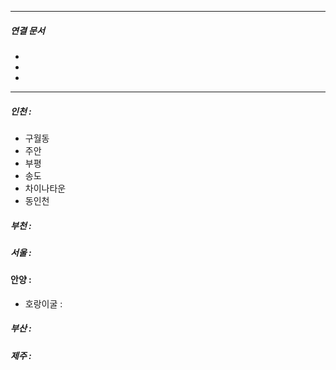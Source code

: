 

----
##### 연결 문서

- 
- 
- 
---

##### 인천 : 
- 구월동
- 주안
- 부평
- 송도
- 차이나타운
- 동인천

##### 부천 : 

##### 서울 : 

#### 안양 : 
- 호랑이굴 : 
##### 부산 : 


##### 제주 : 

